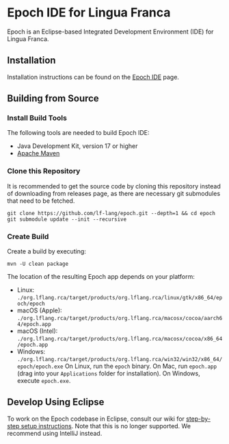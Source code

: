 # Epoch IDE for Lingua Franca

Epoch is an Eclipse-based Integrated Development Environment (IDE) for Lingua Franca.

## Installation

Installation instructions can be found on the [Epoch IDE](https://www.lf-lang.org/docs/handbook/epoch-ide) page.

## Building from Source

### Install Build Tools
The following tools are needed to build Epoch IDE:
- Java Development Kit, version 17 or higher
- [Apache Maven](https://maven.apache.org/)

### Clone this Repository
It is recommended to get the source code by cloning this repository instead of downloading from releases page, as there are necessary git submodules that need to be fetched.
```
git clone https://github.com/lf-lang/epoch.git --depth=1 && cd epoch
git submodule update --init --recursive
```

### Create Build
Create a build by executing:

```
mvn -U clean package
```

The location of the resulting Epoch app depends on your platform:
 - Linux: `./org.lflang.rca/target/products/org.lflang.rca/linux/gtk/x86_64/epoch/epoch`
 - macOS (Apple): `./org.lflang.rca/target/products/org.lflang.rca/macosx/cocoa/aarch64/epoch.app`
 - macOS (Intel): `./org.lflang.rca/target/products/org.lflang.rca/macosx/cocoa/x86_64/epoch.app`
 - Windows: `./org.lflang.rca/target/products/org.lflang.rca/win32/win32/x86_64/epoch/epoch.exe`
On Linux, run the `epoch` binary. On Mac, run `epoch.app` (drag into your `Applications` folder for installation). On Windows, execute `epoch.exe`. 

## Develop Using Eclipse

To work on the Epoch codebase in Eclipse, consult our wiki for [step-by-step setup instructions](https://github.com/lf-lang/epoch/wiki/Developer-Eclipse-Setup-with-Oomph).
Note that this is no longer supported. We recommend using IntelliJ instead.

